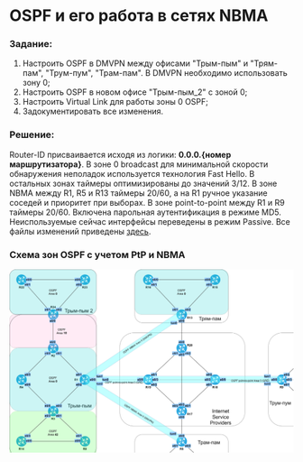 # OSPF и его работа в сетях NBMA

###  Задание:

  1. Настроить OSPF в DMVPN между офисами "Трым-пым" и "Трям-пам", "Трум-пум", "Трам-пам". В DMVPN необходимо использовать зону 0;
  2. Настроить OSPF в новом офисе "Трым-пым_2" с зоной 0;
  3. Настроить Virtual Link для работы зоны 0 OSPF;
  4. Задокументировать все изменения.



###  Решение:

  Router-ID присваивается исходя из логики: **0.0.0.{номер маршрутизатора}**.
  В зоне 0 broadcast для минимальной скорости обнаружения неполадок используется технология Fast Hello. В остальных зонах таймеры оптимизированы до значений 3/12.
  В зоне NBMA между R1, R5 и R13 таймеры 20/60, а на R1 ручное указание соседей
  и приоритет при выборах. В зоне point-to-point между R1 и R9 таймеры 20/60.
  Включена парольная аутентификация в режиме MD5.
  Неиспользуемые сейчас интерфейсы переведены в режим Passive.
  Все файлы изменений приведены [здесь](configs/).

###  Схема зон OSPF с учетом PtP и NBMA

![](ospf_domains.png)